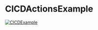 # CICDActionsExample

[![CICDExample](https://github.com/dpai/CICDActionsExample/actions/workflows/python-publish.yml/badge.svg)](https://github.com/dpai/CICDActionsExample/actions/workflows/python-publish.yml)
